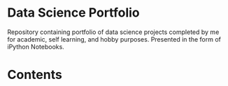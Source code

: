 # Data Science Portfolio

Repository containing portfolio of data science projects completed by me for academic, self learning, and hobby purposes. Presented in the form of iPython Notebooks.

# Contents

